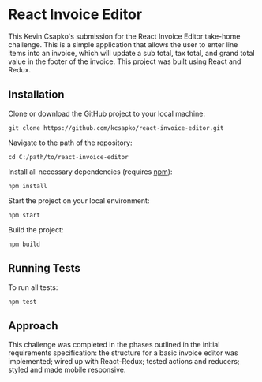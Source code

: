
# React Invoice Editor

This Kevin Csapko's submission for the React Invoice Editor take-home challenge. This is a simple application that allows the user to enter line items into an invoice, which will update a sub total, tax total, and grand total value in the footer of the invoice. This project was built using React and Redux.

## Installation

Clone or download the GitHub project to your local machine:

    git clone https://github.com/kcsapko/react-invoice-editor.git

Navigate to the path of the repository:

    cd C:/path/to/react-invoice-editor

Install all necessary dependencies (requires [npm](https://www.npmjs.com/)):

    npm install

Start the project on your local environment:

    npm start

Build the project:

    npm build

## Running Tests

To run all tests:

    npm test

## Approach

This challenge was completed in the phases outlined in the initial requirements specification: the structure for a basic invoice editor was implemented; wired up with React-Redux; tested actions and reducers; styled and made mobile responsive.